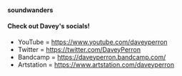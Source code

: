 #### soundwanders

#### Check out Davey's socials!

-	YouTube = https://www.youtube.com/daveyperron
-	Twitter = https://twitter.com/DaveyPerron
-	Bandcamp = https://daveyperron.bandcamp.com/
-	Artstation = https://www.artstation.com/daveyperron